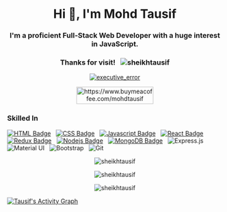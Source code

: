 <h1 align="center">Hi 👋, I'm Mohd Tausif</h1>
<h3 align="center">I'm a proficient Full-Stack Web Developer with a huge interest in JavaScript.</h3>

<!-- <div align="center">
🌱 I’m currently learning <strong>MERN-STACK</strong>
</div> -->
<h3 align="center">Thanks for visit! &nbsp; <img src="https://komarev.com/ghpvc/?username=sheikhtausif&label=Profile%20views&color=0e75b6&style=flat"alt="sheikhtausif" /></img></h3>

<p align="center"><a href="https://twitter.com/executive_error" target="blank"><img src="https://img.shields.io/twitter/follow/executive_error?logo=twitter&style=for-the-badge" alt="executive_error" /></a></p>

<!-- <h3 align="center">Support:</h3> -->
<p align="center"><a href="https://www.buymeacoffee.com/mohdtausif"> <img align="center" src="https://cdn.buymeacoffee.com/buttons/v2/default-yellow.png" height="40" width="180" alt="https://www.buymeacoffee.com/mohdtausif" /></a></p>

### Skilled In 
[![HTML Badge](https://img.shields.io/badge/HTML-orange?style=for-the-badge&labelColor=black&logo=html5&logoColor=orange)](#)  &nbsp; [![CSS Badge](https://img.shields.io/badge/CSS-blue?style=for-the-badge&labelColor=black&logo=css3&logoColor=blue)](#) &nbsp; [![Javascript Badge](https://img.shields.io/badge/-Javascript-F0DB4F?style=for-the-badge&labelColor=black&logo=javascript&logoColor=F0DB4F)](#)  &nbsp; [![React Badge](https://img.shields.io/badge/-React-61DBFB?style=for-the-badge&labelColor=black&logo=react&logoColor=61DBFB)](#) &nbsp; [![Redux Badge](https://img.shields.io/badge/-Redux-007acc?style=for-the-badge&labelColor=black&logo=redux&logoColor=007acc)](#) &nbsp; [![Nodejs Badge](https://img.shields.io/badge/-Nodejs-609857?style=for-the-badge&labelColor=black&logo=node.js&logoColor=609857)](#) &nbsp; [![MongoDB Badge](https://img.shields.io/badge/-MongoDB-409142?style=for-the-badge&labelColor=black&logo=mongodb&logoColor=409142)](#) &nbsp; ![Express.js](https://img.shields.io/badge/express.js-%23404d59.svg?style=for-the-badge&labelColor=black&logo=express&logoColor=%2361DAFB) &nbsp; ![Material UI](https://img.shields.io/badge/materialui-%230081CB.svg?style=for-the-badge&labelColor=black&logo=material-ui&logoColor=white) &nbsp; ![Bootstrap](https://img.shields.io/badge/bootstrap-%23563D7C.svg?style=for-the-badge&labelColor=black&logo=bootstrap&logoColor=white) &nbsp; ![Git](https://img.shields.io/badge/git-%23F05033.svg?style=for-the-badge&labelColor=black&logo=git&logoColor=white)

<p align="center"><img src="https://github-readme-stats.vercel.app/api/top-langs?username=sheikhtausif&show_icons=true&theme=dark&locale=en&layout=compact" alt="sheikhtausif" /></p>
<p align="center"><img src="https://github-readme-stats.vercel.app/api?username=sheikhtausif&show_icons=true&theme=dark&locale=en" alt="sheikhtausif" /></p>
<p align="center"><img src="https://github-readme-streak-stats.herokuapp.com/?user=sheikhtausif&theme=dark" alt="sheikhtausif" /></p>

<!-- ### 📫 How to reach me: [![Linkedin Badge](https://img.shields.io/badge/-LinkedIn-0e76a8?style=flat-square&labelColor=black&logo=Linkedin&logoColor=white)](https://www.linkedin.com/in/mohdtausif) &nbsp;  -->
<!-- [![Twitter Badge](https://img.shields.io/badge/-Twitter-00acee?style=flat-square&labelColor=black&logo=Twitter&logoColor=white)](https://twitter.com/executive_error) -->

<a href="https://github.com/sheikhtausif/github-readme-activity-graph"><img alt="Tausif's Activity Graph" src="https://activity-graph.herokuapp.com/graph?username=sheikhtausif&bg_color=1F222E&color=F8D866&line=F85D7F&point=FFFFFF&hide_border=true" /></a>

